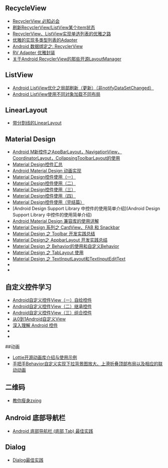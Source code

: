 ## RecycleView
+ [RecyclerView 必知必会](http://mp.weixin.qq.com/s/CzrKotyupXbYY6EY2HP_dA)
+ [刷新RecyclerView/ListView某个item状态](http://mp.weixin.qq.com/s?__biz=MzI4MzE2MTQ5Mw==&mid=2649752111&idx=1&sn=414c62ff6c1485c9a7cd90dd3fc8f6e6#rd)
+ [RecyclerView、ListView实现单选列表的优雅之路](http://blog.csdn.net/zxt0601/article/details/52703280)
+ [优雅的实现多类型列表的Adapter](http://www.jianshu.com/p/1297d2e4d27a)
+ [Android 数据绑定之: RecyclerView](https://github.com/xitu/gold-miner/blob/master/TODO/android-data-binding-recyclerview.md)
+ [RV Adapter 优雅封装](https://github.com/pinguo-zhouwei/CustomAdapter)
+ [关于Android RecyclerView的那些开源LayoutManager](http://mp.weixin.qq.com/s?__biz=MzI0ODQ5MTI3Nw==&mid=2247483719&idx=1&sn=16a4402f5d7bb8b7b12b8ef80bc51923)
## ListView
+ [Android ListView优化之局部刷新（更新）（非notifyDataSetChanged）](http://blog.csdn.net/linglongxin24/article/details/53020164)
+ [Android ListView使用不同对象加载不同布局](http://blog.csdn.net/lv_fq/article/details/52976463)

## LinearLayout
+ [带分割线的LinearLayout](https://github.com/kissonchan/DividerLinearLayout)


## Material Design
+ [Android M新控件之AppBarLayout，NavigationView，CoordinatorLayout，CollapsingToolbarLayout的使用](www.jianshu.com/p/bce452f271df?utm_campaign=haruki&utm_content=note&utm_medium=reader_share&utm_source=weibo)
+ [Material Design控件汇总](https://www.aswifter.com/2015/10/24/Material-Design-Library/)
+ [Android Material Design 动画实现](https://www.aswifter.com/2015/08/01/android-material-design-animation/)
+ [Material Design控件使用（一）](https://www.aswifter.com/2015/06/24/Material-Design-Example-1/)
+ [Material Design控件使用（二）](https://www.aswifter.com/2015/06/28/Material-Design-Example-2/)
+ [Material Design控件使用（三）](https://www.aswifter.com/2015/06/28/Material-Design-Example-3/)
+ [Material Design控件使用（四）](https://www.aswifter.com/2015/06/30/Material-Design-Example-4/)
+ [Material Design控件使用（完结篇）](https://www.aswifter.com/2015/07/02/Material-Design-Example-5/)
+ [Android Design Support Library 中控件的使用简单介绍](Android Design Support Library 中控件的使用简单介绍)   
+ [Android Material Design 兼容库的使用详解](http://www.jianshu.com/p/1e6eed09d48b)
+ [Material Design 系列之 CardView、FAB 和 Snackbar](http://www.jianshu.com/p/ec781c3ccfb8)
+ [Material Design 之 Toolbar 开发实践总结](http://www.jianshu.com/p/e2ae6aaff696)
+ [Material Design之 AppbarLayout 开发实践总结](http://www.jianshu.com/p/ac56f11e7ce1)
+ [Material Design 之 Behavior的使用和自定义Behavior](http://www.jianshu.com/p/82d18b0d18f4)
+ [Material Design 之 TabLayout 使用](http://www.jianshu.com/p/13f334eb16ce)
+ [Material Design 之 TextInputLayout和TextInputEditText](http://www.jianshu.com/p/2ea0338978e6)
+ []()
+ []()
 
## 自定义控件学习
+ [Android自定义控件View（一）自绘控件](http://blog.csdn.net/feiduclear_up/article/details/46009333)
+ [Android自定义控件View（二）继承控件](http://blog.csdn.net/feiduclear_up/article/details/46126003)
+ [Android自定义控件View（三）组合控件](http://blog.csdn.net/feiduclear_up/article/details/46228605)
+ [从0到1Android自定义View](http://www.apkbus.com/myspaceblog-911082.html)
+ [深入理解 Android 控件](https://pqpo.me/2017/07/01/learn-android-view/)
+ []()
+ []()


##动画
+ [Lottie开源动画库介绍与使用示例](http://www.jianshu.com/p/9a2136ecbc7b)
+ [手把手Behavior自定义实现下拉背景图放大、上滑折叠顶部布局以及相应的联动动画](http://blog.csdn.net/gjm15881133824/article/details/54375586)


## 二维码
+ [教你瘦身zxing](http://blog.csdn.net/SonnyJack/article/details/53156786)


## Android 底部导航栏
- [Android 底部导航栏 (底部 Tab) 最佳实践](https://juejin.im/post/5901b564570c35005804424b)

## Dialog
- [Dialog最佳实践](http://www.jianshu.com/p/526fcf3e8db3)

